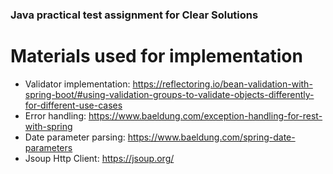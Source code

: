 ### Java practical test assignment for Clear Solutions

# Materials used for implementation
- Validator implementation: https://reflectoring.io/bean-validation-with-spring-boot/#using-validation-groups-to-validate-objects-differently-for-different-use-cases
- Error handling: https://www.baeldung.com/exception-handling-for-rest-with-spring
- Date parameter parsing: https://www.baeldung.com/spring-date-parameters
- Jsoup Http Client: https://jsoup.org/